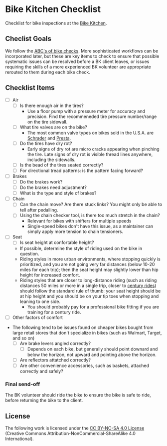# Bike Kitchen Checklist
Checklist for bike inspections at the [Bike Kitchen](https://biketothesea.org/bk/).

## Checlist Goals
We follow the [ABC's of bike checks](https://bikeleague.org/videos/basic-bike-check/).
More sophisticated workflows can be incorporated later, but these are key items
to check to ensure that possible systematic issues can be resolved before a BK
client leaves, or issues requiring the skills of a more experienced BK volunteer
are appropriate rerouted to them during each bike check.

## Checklist Items

* [ ] Air
    * [ ] Is there enough air in the tires?
        * Use a floor pump with a pressure meter for accuracy and precision.  Find the recommeneded tire pressure number/range on the tire sidewall.
    * [ ] What tire valves are on the bike?
        * The most common valve types on bikes sold in the U.S.A. are [Schrader](https://en.wikipedia.org/wiki/Schrader_valve) and [Presta](https://en.wikipedia.org/wiki/Presta_valve).
    * [ ] Do the tires have dry rot?
        * Early signs of dry rot are micro cracks appearing when pinching the tire.  Late signs of dry rot is visible thread lines anywhere, including the sidewalls.
    * [ ] Is the bead of the tires seated correctly?
    * [ ] For directional tread patterns: is the pattern facing forward?
* [ ] Brakes
    * [ ] Do the brakes work?
    * [ ] Do the brakes need adjustment?
    * [ ] What is the type and style of brakes?
* [ ] Chain
    * [ ] Can the chain move?  Are there stuck links?  You might only be able to tell after pedalling.
    * [ ] Using the chain checker tool, is there too much stretch in the chain?
        * Relevant for bikes with shifters for multiple speeds
        * Single-speed bikes don't have this issue, as a maintainer can simply apply more tension to chain tensioners.
* [ ] Seat
    * [ ] Is seat height at confortable height?
    * If possible, determine the style of riding used on the bike in question.
    * Riding styles in more urban environments, where stopping quickly is prioritized, and you are not going very far distances (below 10-20 miles for each trip); then the seat height may slightly lower than hip height for increased comfort.
    * Riding styles that are closer to long-distance riding (such as riding distances 50 miles or more in a single trip, closer to [century rides](https://en.wikipedia.org/wiki/Century_ride)) should follow the standard rule of thumb: your seat height should be at hip height and you should be on your tip toes when stopping and leaning to one side.
        * You should probably pay for a professional bike fitting if you are training for a century ride.
* [ ] Other factors of comfort
* The following tend to be issues found on cheaper bikes bought from large retail stores that don't specialize in bikes (such as Walmart, Target, and so on)
    * [ ] Are brake levers angled correctly?
        * [ ] Depends on each bike, but generally should point downard and below the horizon, not upward and pointing above the horizon.
    * [ ] Are reflectors attatched correctly?
    * [ ] Are other convenience accessories, such as baskets, attached correctly and safely?

### Final send-off
The BK volunteer should ride the bike to ensure the bike is safe to ride, before
returning the bike to the client.

## License
The following work is licensed under the [CC BY-NC-SA 4.0 License](https://creativecommons.org/licenses/by-nc-sa/4.0/deed.en)
(Creative Commons Attribution-NonCommercial-ShareAlike 4.0 International).

